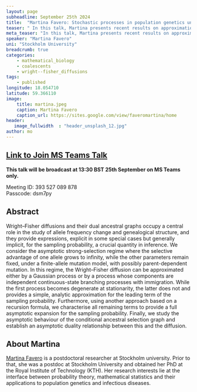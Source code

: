 ```yaml
---
layout: page
subheadline: September 25th 2024
title:  "Martina Favero: Stochastic processes in population genetics under strong selection"
teaser: " In this talk, Martina presents recent results on approximations of Wright--Fisher diffusions in the strong selection regime."
meta_teaser: "In this talk, Martina presents recent results on approximations of Wright--Fisher diffusions in the strong selection regime."
speaker: "Martina Favero"
uni: "Stockholm University"
breadcrumb: true 
categories:
    - mathematical_biology
    - coalescents 
    - wright--fisher_diffusions
tags:
    - published
longitude: 18.054710
latitude: 59.366110 
image:
    title: martina.jpeg 
    caption: Martina Favero 
    caption_url: https://sites.google.com/view/faveromartina/home
header:
   image_fullwidth  : "header_unsplash_12.jpg"
author: mo
---
```


## [Link to Join MS Teams Talk](https://teams.microsoft.com/l/meetup-join/19%3ameeting_N2Q2NGY2NDEtYWVmNS00NzE3LWI0ZWMtMWFiZmE3NGM2MTc3%40thread.v2/0?context=%7b%22Tid%22%3a%22377e3d22-4ea1-422d-b0ad-8fcc89406b9e%22%2c%22Oid%22%3a%2243af9e94-a882-4d59-8a92-d00c8899065e%22%7d)

**This talk will be broadcast at 13:30 BST 25th September on MS Teams only.**

Meeting ID: 393 527 089 878 \
Passcode: dsm7py


## Abstract
Wright–Fisher diffusions and their dual ancestral graphs occupy a central role in the study of allele frequency change and genealogical structure, and they provide expressions, explicit in some special cases but generally implicit, for the sampling probability, a crucial quantity in inference. We consider the asymptotic strong-selection regime where the selective advantage of one allele grows to infinity, while the other parameters remain fixed, under a finite-allele mutation model, with possibly parent-dependent mutation. In this regime, the Wright–Fisher diffusion can be approximated either by a Gaussian process or by a process whose components are independent continuous-state branching processes with immigration. While the first process becomes degenerate at stationarity, the latter does not and provides a simple, analytic approximation for the leading term of the sampling probability. Furthermore, using another approach based on a recursion formula, we characterise all remaining terms to provide a full asymptotic expansion for the sampling probability. Finally, we study the asymptotic behaviour of the conditional ancestral selection graph and establish an asymptotic duality relationship between this and the diffusion.

## About Martina  

[Martina Favero](https://sites.google.com/view/faveromartina/home) is a postdoctoral researcher at Stockholm university. Prior to that, she was a postdoc at Stockholm University and obtained her PhD at the Royal Institute of Technology (KTH). Her research interests lie at the interface between probability theory, mathematical statistics and their applications to population genetics and infectious diseases.

